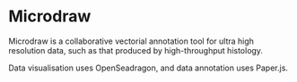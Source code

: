# Microdraw

Microdraw is a collaborative vectorial annotation tool for ultra
high resolution data, such as that produced by high-throughput histology.

Data visualisation uses OpenSeadragon, and data annotation uses Paper.js.

